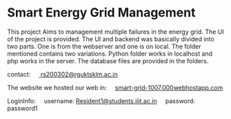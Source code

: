 <h1>Smart Energy Grid Management</h1>

This project Aims to management multiple failures in the energy grid. The UI of the project is provided. The UI and backend was basically divided into two parts. One is from the webserver and one is on local. The folder mentioned contains two variations. Python folder works in localhost and php works in the server. The database files are provided in the folders.

contact:
&nbsp;&nbsp;&nbsp;&nbsp;<a href="mailto:rs200302@rguktsklm.ac.in"> rs200302@rguktsklm.ac.in</a>


The website we hosted our web in:
&nbsp;&nbsp;&nbsp;&nbsp;<a href="https://smart-grid-1007.000webhostapp.com/">smart-grid-1007.000webhostapp.com</a>

LoginInfo:
&nbsp;&nbsp;&nbsp;&nbsp;username: Resident1@students.iiit.ac.in
&nbsp;&nbsp;&nbsp;&nbsp;password: password1
